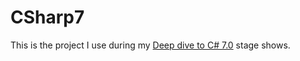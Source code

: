 # CSharp7

This is the project I use during my [Deep dive to C# 7.0](http://gunnarpeipman.com/presentations/csharp-7-deep-dive/) stage shows.  